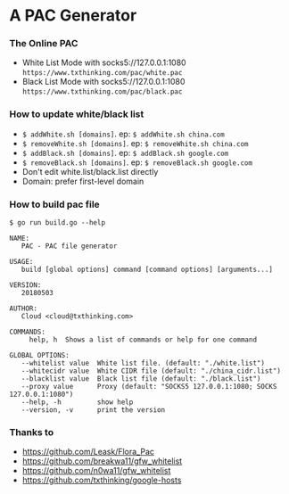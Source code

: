 # A PAC Generator

### The Online PAC

* White List Mode with socks5://127.0.0.1:1080 `https://www.txthinking.com/pac/white.pac`
* Black List Mode with socks5://127.0.0.1:1080 `https://www.txthinking.com/pac/black.pac`

### How to update white/black list

* `$ addWhite.sh [domains]`. ep: `$ addWhite.sh china.com`
* `$ removeWhite.sh [domains]`. ep: `$ removeWhite.sh china.com`
* `$ addBlack.sh [domains]`. ep: `$ addBlack.sh google.com`
* `$ removeBlack.sh [domains]`. ep: `$ removeBlack.sh google.com`
* Don't edit white.list/black.list directly
* Domain: prefer first-level domain

### How to build pac file

```
$ go run build.go --help

NAME:
   PAC - PAC file generator

USAGE:
   build [global options] command [command options] [arguments...]

VERSION:
   20180503

AUTHOR:
   Cloud <cloud@txthinking.com>

COMMANDS:
     help, h  Shows a list of commands or help for one command

GLOBAL OPTIONS:
   --whitelist value  White list file. (default: "./white.list")
   --whitecidr value  White CIDR file (default: "./china_cidr.list")
   --blacklist value  Black list file (default: "./black.list")
   --proxy value      Proxy (default: "SOCKS5 127.0.0.1:1080; SOCKS 127.0.0.1:1080")
   --help, -h         show help
   --version, -v      print the version
```

### Thanks to

* https://github.com/Leask/Flora_Pac
* https://github.com/breakwa11/gfw_whitelist
* https://github.com/n0wa11/gfw_whitelist
* https://github.com/txthinking/google-hosts
